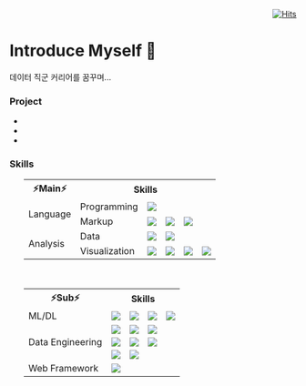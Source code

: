 <!-- 📌 각종 참고 링크 모음 🎁
방문자 수 통계 : https://hits.seeyoufarm.com/
각종 배찌 : https://shields.io/
아이콘 : https://simpleicons.org/
https://hyeinisfree.tistory.com/22
 -->

<div align="right">

[![Hits](https://hits.seeyoufarm.com/api/count/incr/badge.svg?url=https%3A%2F%2Fgithub.com%2Fhyeongseok1018&count_bg=%23922F41&title_bg=%23555555&icon=github.svg&icon_color=%23E1D9D9&title=visits&edge_flat=false)](https://hits.seeyoufarm.com)

</div>


<h1> Introduce Myself 🚀</h1>

데이터 직군 커리어를 꿈꾸며...

### Project
- 
-
-


### Skills

<div align="center">
  
  

<div align="center">
<table style="width:90%; margin:auto;">
    <tbody>
        <tr>
            <th>⚡Main⚡</th>
            <th colspan="5" style="text-align:center;">Skills</th>
        </tr>
        <tr>
            <td rowspan="2">Language</td>
            <td rowspan="1">Programming</td>
            <td align="center"><img src="https://img.shields.io/badge/Python-3776AB?style=plastic&logo=Python&logoColor=white"/></td>
            <td></td>
            <td></td>
            <td></td>
        </tr>
            <td rowspan="1">Markup</td>
            <td align="center"><img src="https://img.shields.io/badge/HTML5-E34F26?style=plastic&logo=HTML5&logoColor=white"/></td>
            <td align="center"><img src="https://img.shields.io/badge/CSS3-1572B6?style=plastic&logo=CSS3&logoColor=white"/></td>
            <td align="center"><img src="https://img.shields.io/badge/Javascript-F7DF1E?style=plastic&logo=javascript&logoColor=white"/></td>
            <td></td>
        <tr>
        </tr>
    <tr>
            <td rowspan="2">Analysis</td>
            <td rowspan="1">Data</td>
            <td align="center"><img src="https://img.shields.io/badge/Numpy-013243?style=plastic&logo=Numpy"></td>
            <td align="center"><img src="https://img.shields.io/badge/Pandas-150458?style=plastic&logo=Pandas&logoColor=white"/></td>
            <td></td>
            <td></td>
        </tr>
        <tr>
            <td rowspan="1">Visualization</td>
            <td align="center"><img src="https://img.shields.io/badge/Matplotlib-137CBD?style=plastic"></td>
            <td align="center"><img src="https://img.shields.io/badge/Seaborn-24A47F?style=plastic"></td>
            <td align="center"><img src="https://img.shields.io/badge/Looker-4285F4?style=plastic&logo=Looker&logoColor=white"/></td>
            <td align="center"><img src="https://img.shields.io/badge/Tableau-E97627?style=plastic&logo=Tableau&logoColor=white"/></td>
        </tr>
    </tbody>
</table>
</div>
</div>

</br>
</br>
</br>

<div align="center">
<table style="width:90%; margin:auto;">
    <tbody>
        <tr>
            <th>⚡Sub⚡</th>
            <th colspan="5" style="text-align:center;">Skills</th>
        </tr>
        <tr>
            <td rowspan="1">ML/DL</td>
            <td align="center"><img src="https://img.shields.io/badge/Tensorflow-FF6F00?style=plastic&logo=Tensorflow&logoColor=white"/></td>
            <td align="center"><img src="https://img.shields.io/badge/XGBoost-7f000b?style=plastic"/></td>
            <td align="center"><img src="https://img.shields.io/badge/Regression-2496ED?style=plastic"/></td>
            <td align="center"><img src="https://img.shields.io/badge/scikit_learn-F7931E?style=plastic&logo=scikitlearn&logoColor=white"/></td>
        </tr>        
        <tr>
            <td rowspan="3">Data Engineering</td>
            <td align="center"><img src="https://img.shields.io/badge/Git-F05032?style=plastic&logo=Git&logoColor=white"/></td>
            <td align="center"><img src="https://img.shields.io/badge/GitHub-181717?style=plastic&logo=GitHub&logoColor=white"/></td>
            <td align="center"><img src="https://img.shields.io/badge/Docker-2496ED?style=plastic&logo=Docker&logoColor=white"/></td>
            <td></td>
        </tr>
        <tr>
            <td align="center"><img src="https://img.shields.io/badge/BeautifulSoup-8b87c3?style=plastic"/></td>
            <td align="center"><img src="https://img.shields.io/badge/Selenium-43B02A?style=plastic&logo=Selenium&logoColor=white"/></td>
            <td align="center"><img src="https://img.shields.io/badge/SQLite-003B57?style=plastic&logo=SQLite&logoColor=white"/></td>
            <td></td>
        </tr>
        <tr>
            <td align="center"><img src="https://img.shields.io/badge/MySQL-4479A1?style=plastic&logo=MySQL&logoColor=white"/></td>
            <td align="center"><img src="https://img.shields.io/badge/PostgreSQL-4169E1?style=plastic&logo=PostgreSQL&logoColor=white"/></td>
            <td></td>
            <td></td>
        </tr>
        <tr>
            <td rowspan="1">Web Framework</td>
            <td align="center"><img src="https://img.shields.io/badge/flask-000000?style=plastic&logo=flask&logoColor=white"/></td>
            <td></td>
            <td></td>
            <td></td>
        </tr>
    </tbody>
</table>
</div>

<!--
**hyeongseok1018/hyeongseok1018** is a ✨ _special_ ✨ repository because its `README.md` (this file) appears on your GitHub profile.

Here are some ideas to get you started:

- 🔭 I’m currently working on ...
- 🌱 I’m currently learning ...
- 👯 I’m looking to collaborate on ...
- 🤔 I’m looking for help with ...
- 💬 Ask me about ...
- 📫 How to reach me: ...
- 😄 Pronouns: ...
- ⚡ Fun fact: ...
-->
